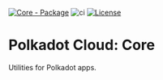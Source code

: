 [![Core - Package](https://img.shields.io/badge/Core-Package-E6007A?logo=polkadot&logoColor=E6007A)](https://github.com/paritytech/polkadot-cloud) ![ci](https://github.com/paritytech/polkadot-cloud/actions/workflows/main.yml/badge.svg) [![License](https://img.shields.io/badge/License-GPL_3.0_only-blue.svg)](https://opensource.org/license/gpl-3-0/)

# Polkadot Cloud: Core

Utilities for Polkadot apps.

